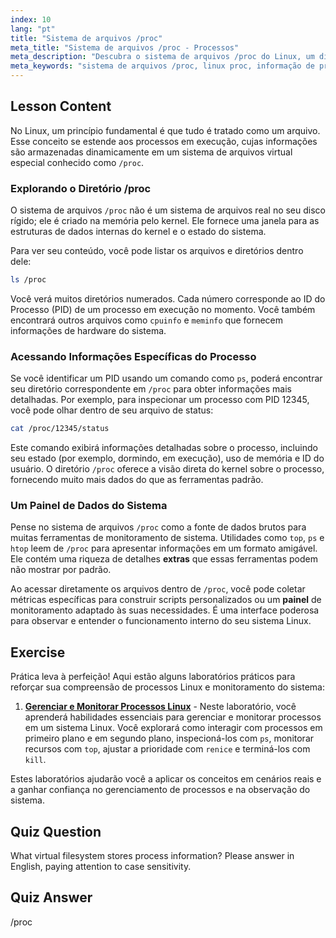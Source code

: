 ```yaml
---
index: 10
lang: "pt"
title: "Sistema de arquivos /proc"
meta_title: "Sistema de arquivos /proc - Processos"
meta_description: "Descubra o sistema de arquivos /proc do Linux, um diretório virtual que oferece uma visão semelhante a um painel de controle do kernel e dos processos em execução. Saiba como acessar detalhes extras dos processos além dos comandos padrão."
meta_keywords: "sistema de arquivos /proc, linux proc, informação de processos, extras linux proc, painel de controle do sistema, processos Linux, informação do kernel"
---
```


## Lesson Content

No Linux, um princípio fundamental é que tudo é tratado como um arquivo. Esse conceito se estende aos processos em execução, cujas informações são armazenadas dinamicamente em um sistema de arquivos virtual especial conhecido como `/proc`.

### Explorando o Diretório /proc

O sistema de arquivos `/proc` não é um sistema de arquivos real no seu disco rígido; ele é criado na memória pelo kernel. Ele fornece uma janela para as estruturas de dados internas do kernel e o estado do sistema.

Para ver seu conteúdo, você pode listar os arquivos e diretórios dentro dele:

```bash
ls /proc
```

Você verá muitos diretórios numerados. Cada número corresponde ao ID do Processo (PID) de um processo em execução no momento. Você também encontrará outros arquivos como `cpuinfo` e `meminfo` que fornecem informações de hardware do sistema.

### Acessando Informações Específicas do Processo

Se você identificar um PID usando um comando como `ps`, poderá encontrar seu diretório correspondente em `/proc` para obter informações mais detalhadas. Por exemplo, para inspecionar um processo com PID 12345, você pode olhar dentro de seu arquivo de status:

```bash
cat /proc/12345/status
```

Este comando exibirá informações detalhadas sobre o processo, incluindo seu estado (por exemplo, dormindo, em execução), uso de memória e ID do usuário. O diretório `/proc` oferece a visão direta do kernel sobre o processo, fornecendo muito mais dados do que as ferramentas padrão.

### Um Painel de Dados do Sistema

Pense no sistema de arquivos `/proc` como a fonte de dados brutos para muitas ferramentas de monitoramento de sistema. Utilidades como `top`, `ps` e `htop` leem de `/proc` para apresentar informações em um formato amigável. Ele contém uma riqueza de detalhes **extras** que essas ferramentas podem não mostrar por padrão.

Ao acessar diretamente os arquivos dentro de `/proc`, você pode coletar métricas específicas para construir scripts personalizados ou um **painel** de monitoramento adaptado às suas necessidades. É uma interface poderosa para observar e entender o funcionamento interno do seu sistema Linux.

## Exercise

Prática leva à perfeição! Aqui estão alguns laboratórios práticos para reforçar sua compreensão de processos Linux e monitoramento do sistema:

1. **[Gerenciar e Monitorar Processos Linux](https://labex.io/pt/labs/comptia-manage-and-monitor-linux-processes-590864)** - Neste laboratório, você aprenderá habilidades essenciais para gerenciar e monitorar processos em um sistema Linux. Você explorará como interagir com processos em primeiro plano e em segundo plano, inspecioná-los com `ps`, monitorar recursos com `top`, ajustar a prioridade com `renice` e terminá-los com `kill`.

Estes laboratórios ajudarão você a aplicar os conceitos em cenários reais e a ganhar confiança no gerenciamento de processos e na observação do sistema.

## Quiz Question

What virtual filesystem stores process information? Please answer in English, paying attention to case sensitivity.

## Quiz Answer

/proc
